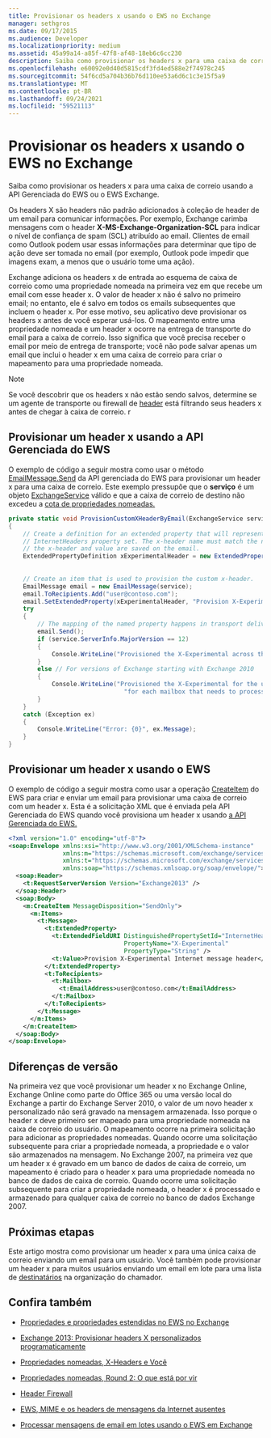 ```yaml
---
title: Provisionar os headers x usando o EWS no Exchange
manager: sethgros
ms.date: 09/17/2015
ms.audience: Developer
ms.localizationpriority: medium
ms.assetid: 45a99a14-a85f-47f8-af48-18eb6c6cc230
description: Saiba como provisionar os headers x para uma caixa de correio usando a API Gerenciada do EWS ou o EWS Exchange.
ms.openlocfilehash: e60092e0d40d5815cdf3fd4ed588e2f74978c245
ms.sourcegitcommit: 54f6cd5a704b36b76d110ee53a6d6c1c3e15f5a9
ms.translationtype: MT
ms.contentlocale: pt-BR
ms.lasthandoff: 09/24/2021
ms.locfileid: "59521113"
---
```

# <a name="provision-x-headers-by-using-ews-in-exchange"></a>Provisionar os headers x usando o EWS no Exchange

Saiba como provisionar os headers x para uma caixa de correio usando a API Gerenciada do EWS ou o EWS Exchange.
  
Os headers X são headers não padrão adicionados à coleção de header de um email para comunicar informações. Por exemplo, Exchange carimba mensagens com o header **X-MS-Exchange-Organization-SCL** para indicar o nível de confiança de spam (SCL) atribuído ao email. Clientes de email como Outlook podem usar essas informações para determinar que tipo de ação deve ser tomada no email (por exemplo, Outlook pode impedir que imagens exam, a menos que o usuário tome uma ação). 
  
Exchange adiciona os headers x de entrada ao esquema de caixa de correio como uma propriedade nomeada na primeira vez em que recebe um email com esse header x. O valor de header x não é salvo no primeiro email; no entanto, ele é salvo em todos os emails subsequentes que incluem o header x. Por esse motivo, seu aplicativo deve provisionar os headers x antes de você esperar usá-los. O mapeamento entre uma propriedade nomeada e um header x ocorre na entrega de transporte do email para a caixa de correio. Isso significa que você precisa receber o email por meio de entrega de transporte; você não pode salvar apenas um email que inclui o header x em uma caixa de correio para criar o mapeamento para uma propriedade nomeada.
  
> [!NOTE]
> Se você descobrir que os headers x não [](https://code.msdn.microsoft.com/Exchange-2013-Build-an-32f62f5a) estão sendo salvos, determine se um agente de transporte ou firewall de [header](https://technet.microsoft.com/library/bb232136%28v=exchg.150%29.aspx) está filtrando seus headers x antes de chegar à caixa de correio. r
  
## <a name="provision-an-x-header-by-using-the-ews-managed-api"></a>Provisionar um header x usando a API Gerenciada do EWS
<a name="bk_example1"> </a>

O exemplo de código a seguir mostra como usar o método [EmailMessage.Send](https://msdn.microsoft.com/library/office/microsoft.exchange.webservices.data.emailmessage.send%28v=exchg.80%29.aspx) da API gerenciada do EWS para provisionar um header x para uma caixa de correio. Este exemplo pressupõe que o **serviço** é um objeto [ExchangeService](https://msdn.microsoft.com/library/microsoft.exchange.webservices.data.exchangeservice%28v=exchg.80%29.aspx) válido e que a caixa de correio de destino não excedeu a [cota de propriedades nomeadas.](https://technet.microsoft.com/library/bb851492%28v=EXCHG.80%29.aspx)
  
```cs
private static void ProvisionCustomXHeaderByEmail(ExchangeService service)
{
    // Create a definition for an extended property that will represent a custom x-header. X-headers must be created in the
    // InternetHeaders property set. The x-header name must match the name of the x-header sent in the subsequent emails so
    // the x-header and value are saved on the email.
    ExtendedPropertyDefinition xExperimentalHeader = new ExtendedPropertyDefinition(DefaultExtendedPropertySet.InternetHeaders,
                                                                                            "X-Experimental",
                                                                                            MapiPropertyType.String);
    // Create an item that is used to provision the custom x-header.
    EmailMessage email = new EmailMessage(service);
    email.ToRecipients.Add("user@contoso.com");
    email.SetExtendedProperty(xExperimentalHeader, "Provision X-Experimental Internet message header");
    try
    {
        // The mapping of the named property happens in transport delivery.
        email.Send();
        if (service.ServerInfo.MajorVersion == 12)
        {
            Console.WriteLine("Provisioned the X-Experimental across the mailbox database that hosts the user's mailbox.");
        }
        else // For versions of Exchange starting with Exchange 2010
        {
            Console.WriteLine("Provisioned the X-Experimental for the user's mailbox. You will need to run this " +
                                "for each mailbox that needs to process this x-header.");
        }
    }
    catch (Exception ex)
    {
        Console.WriteLine("Error: {0}", ex.Message);
    }
}
```

## <a name="provision-an-x-header-by-using-ews"></a>Provisionar um header x usando o EWS
<a name="bk_example1"> </a>

O exemplo de código a seguir mostra como usar a operação [CreateItem](https://msdn.microsoft.com/library/78a52120-f1d0-4ed7-8748-436e554f75b6%28Office.15%29.aspx) do EWS para criar e enviar um email para provisionar uma caixa de correio com um header x. Esta é a solicitação XML que é enviada pela API Gerenciada do EWS quando você provisiona um header x usando [a API Gerenciada do EWS.](#bk_example1)
  
```XML
<?xml version="1.0" encoding="utf-8"?>
<soap:Envelope xmlns:xsi="http://www.w3.org/2001/XMLSchema-instance"
               xmlns:m="https://schemas.microsoft.com/exchange/services/2006/messages"
               xmlns:t="https://schemas.microsoft.com/exchange/services/2006/types"
               xmlns:soap="https://schemas.xmlsoap.org/soap/envelope/">
  <soap:Header>
    <t:RequestServerVersion Version="Exchange2013" />
  </soap:Header>
  <soap:Body>
    <m:CreateItem MessageDisposition="SendOnly">
      <m:Items>
        <t:Message>
          <t:ExtendedProperty>
            <t:ExtendedFieldURI DistinguishedPropertySetId="InternetHeaders"
                                PropertyName="X-Experimental"
                                PropertyType="String" />
            <t:Value>Provision X-Experimental Internet message header</t:Value>
          </t:ExtendedProperty>
          <t:ToRecipients>
            <t:Mailbox>
              <t:EmailAddress>user@contoso.com</t:EmailAddress>
            </t:Mailbox>
          </t:ToRecipients>
        </t:Message>
      </m:Items>
    </m:CreateItem>
  </soap:Body>
</soap:Envelope>

```

## <a name="version-differences"></a>Diferenças de versão
<a name="bk_example1"> </a>

Na primeira vez que você provisionar um header x no Exchange Online, Exchange Online como parte do Office 365 ou uma versão local do Exchange a partir do Exchange Server 2010, o valor de um novo header x personalizado não será gravado na mensagem armazenada. Isso porque o header x deve primeiro ser mapeado para uma propriedade nomeada na caixa de correio do usuário. O mapeamento ocorre na primeira solicitação para adicionar as propriedades nomeadas. Quando ocorre uma solicitação subsequente para criar a propriedade nomeada, a propriedade e o valor são armazenados na mensagem. No Exchange 2007, na primeira vez que um header x é gravado em um banco de dados de caixa de correio, um mapeamento é criado para o header x para uma propriedade nomeada no banco de dados de caixa de correio. Quando ocorre uma solicitação subsequente para criar a propriedade nomeada, o header x é processado e armazenado para qualquer caixa de correio no banco de dados Exchange 2007.
  
## <a name="next-steps"></a>Próximas etapas
<a name="bk_example1"> </a>

Este artigo mostra como provisionar um header x para uma única caixa de correio enviando um email para um usuário. Você também pode provisionar um header x para muitos usuários enviando um email em lote para uma lista de [destinatários](how-to-process-email-messages-in-batches-by-using-ews-in-exchange.md) na organização do chamador. 
  
## <a name="see-also"></a>Confira também


- [Propriedades e propriedades estendidas no EWS no Exchange](properties-and-extended-properties-in-ews-in-exchange.md)
    
- [Exchange 2013: Provisionar headers X personalizados programaticamente](https://code.msdn.microsoft.com/exchange/Exchange-2013-Provision-d4ef5719)
    
- [Propriedades nomeadas, X-Headers e Você](https://blogs.technet.com/b/exchange/archive/2009/04/06/3407221.aspx)
    
- [Propriedades nomeadas, Round 2: O que está por vir](https://blogs.technet.com/b/exchange/archive/2009/06/12/3407672.aspx)
    
- [Header Firewall](https://technet.microsoft.com/library/bb232136%28v=exchg.150%29.aspx)
    
- [EWS, MIME e os headers de mensagens da Internet ausentes](https://msdn.microsoft.com/library/office/hh545614%28v=exchg.140%29.aspx)
    
- [Processar mensagens de email em lotes usando o EWS em Exchange](how-to-process-email-messages-in-batches-by-using-ews-in-exchange.md)
    

